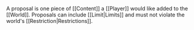A proposal is one piece of [[Content]] a [[Player]] would like added to the [[World]]. Proposals can include [[Limit|Limits]] and must not violate the world's [[Restriction|Restrictions]].